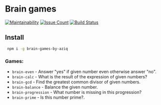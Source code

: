 # Brain games

[![Maintainability](https://api.codeclimate.com/v1/badges/a68e16cabf7e703db7b8/maintainability)](https://codeclimate.com/github/Aziqq/project-lvl1-s280/maintainability)
[![Issue Count](https://codeclimate.com/github/Aziqq/project-lvl1-s280/badges/issue_count.svg)](https://codeclimate.com/github/Aziqq/project-lvl1-s280)
[![Build Status](https://travis-ci.org/Aziqq/project-lvl1-s280.svg?branch=master)](https://travis-ci.org/Aziqq/project-lvl1-s280)

## Install

```sh
 npm i -g brain-games-by-aziq
```

### Games:

- `brain-even` - Answer "yes" if given number even otherwise answer "no".
- `brain-calc` - What is the result of the expression of given numbers?
- `brain-gcd` - Find the greatest common divisor of given numbers.
- `brain-balance` - Balance the given number.
- `brain-progression` - What number is missing in this progression?
- `brain-prime` - Is this number prime?.
